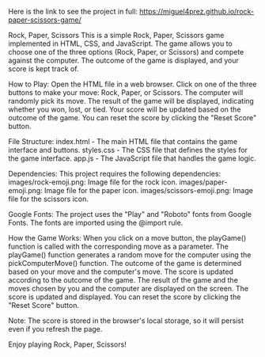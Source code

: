 Here is the link to see the project in full: https://miguel4prez.github.io/rock-paper-scissors-game/

Rock, Paper, Scissors
This is a simple Rock, Paper, Scissors game implemented in HTML, CSS, and JavaScript. The game allows you to choose one of the three options (Rock, Paper, or Scissors) and compete against the computer. The outcome of the game is displayed, and your score is kept track of.



How to Play:
Open the HTML file in a web browser.
Click on one of the three buttons to make your move: Rock, Paper, or Scissors.
The computer will randomly pick its move.
The result of the game will be displayed, indicating whether you won, lost, or tied.
Your score will be updated based on the outcome of the game.
You can reset the score by clicking the "Reset Score" button.



File Structure:
index.html - The main HTML file that contains the game interface and buttons.
styles.css - The CSS file that defines the styles for the game interface.
app.js - The JavaScript file that handles the game logic.



Dependencies:
This project requires the following dependencies:
images/rock-emoji.png: Image file for the rock icon.
images/paper-emoji.png: Image file for the paper icon.
images/scissors-emoji.png: Image file for the scissors icon.



Google Fonts: The project uses the "Play" and "Roboto" fonts from Google Fonts. The fonts are imported using the @import rule.



How the Game Works:
When you click on a move button, the playGame() function is called with the corresponding move as a parameter.
The playGame() function generates a random move for the computer using the pickComputerMove() function.
The outcome of the game is determined based on your move and the computer's move.
The score is updated according to the outcome of the game.
The result of the game and the moves chosen by you and the computer are displayed on the screen.
The score is updated and displayed.
You can reset the score by clicking the "Reset Score" button.



Note: The score is stored in the browser's local storage, so it will persist even if you refresh the page.



Enjoy playing Rock, Paper, Scissors!
